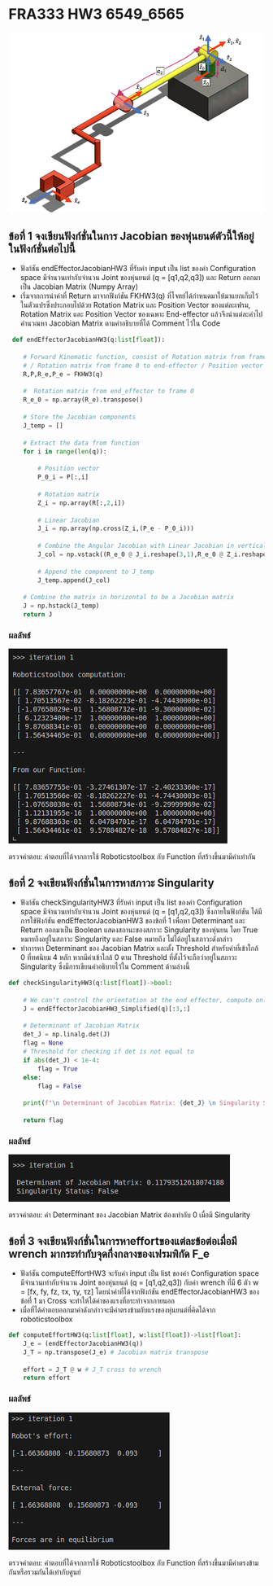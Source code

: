 # FRA333 HW3 6549_6565
![Robot.png](asset/pic1.png)
## ข้อที่ 1 จงเขียนฟังก์ชั่นในการ Jacobian ของหุ่นยนต์ตัวนี้ให้อยู่ในฟังก์ชั่นต่อไปนี้
- ฟังก์ชัน endEffectorJacobianHW3 ที่รับค่า input เป็น list ของค่า Configuration space มีจำนวนเท่ากับจำนวน Joint ของหุ่นยนต์ (q = [q1,q2,q3]) และ Return ออกมาเป็น Jacobian Matrix (Numpy Array)
- เริ่มจากการนำค่าที่ Return มาจากฟังก์ชัน FKHW3(q) ที่โจทย์ได้กำหนดมาให้มาแยกเก็บไว้ในตัวแปรซึ่งประกอบไปด้วย Rotation Matrix และ Position Vector ของแต่ละเฟรม, Rotation Matrix และ Position Vector ของเฉพาะ End-effector แล้วจึงนำแต่ละค่าไปคำนวณหา Jacobian Matrix ตามคำอธิบายที่ได้ Comment ไว้ใน Code
```python
 def endEffectorJacobianHW3(q:list[float]):
    
    # Forward Kinematic function, consist of Rotation matrix from frame 0 to frame 1-3 / Position vector from frame 0 to frame 1-3 
    # / Rotation matrix from frame 0 to end-effector / Position vector from frame 0 to end-effector frame
    R,P,R_e,P_e = FKHW3(q)

    #  Rotation matrix from end_effector to frame 0
    R_e_0 = np.array(R_e).transpose()

    # Store the Jacobian components
    J_temp = []

    # Extract the data from function
    for i in range(len(q)):

        # Position vector 
        P_0_i = P[:,i]

        # Rotation matrix
        Z_i = np.array(R[:,2,i])

        # Linear Jacobian 
        J_i = np.array(np.cross(Z_i,(P_e - P_0_i)))

        # Combine the Angular Jacobian with Linear Jacobian in vertical to be a Jacobian component matrix
        J_col = np.vstack((R_e_0 @ J_i.reshape(3,1),R_e_0 @ Z_i.reshape(3,1))) ## Reference at the end effector

        # Append the component to J_temp
        J_temp.append(J_col)

    # Combine the matrix in horizontal to be a Jacobian matrix
    J = np.hstack(J_temp)
    return J
```
### ผลลัพธ์

![check1.png](asset/check1.png)

ตรวจคำตอบ: คำตอบที่ได้จากการใช้ Roboticstoolbox กับ Function ที่สร้างขึ้นมามีค่าเท่ากัน

## ข้อที่ 2 จงเขียนฟังก์ชั่นในการหาสภาวะ Singularity
- ฟังก์ชัน checkSingularityHW3 ที่รับค่า input เป็น list ของค่า Configuration space มีจำนวนเท่ากับจำนวน Joint ของหุ่นยนต์ (q = [q1,q2,q3]) ซึ่งภายในฟังก์ชัน ได้มีการใช้ฟังก์ชัน endEffectorJacobianHW3 ของข้อที่ 1 เพื่อหา Determinant และ Return ออกมาเป็น Boolean แสดงสถานะของสภาวะ Singularity ของหุ่นยน โดย True หมายถึงอยู่ในสภาวะ Singularity และ False หมายถึง ไม่ได้อยู่ในสภาวะดังกล่าว
- ทำการหา Determinant ของ Jacobian Matrix และตั้ง Threshold สำหรับค่าที่เข้าใกล้ 0 ที่ทศนิยม 4 หลัก หากมีค่าเข้าใกล้ 0 ตาม Threshold ที่ตั้งไว้จะถือว่าอยู่ในสภาวะ Singularity ซึ่งมีการเขียนคำอธิบายไว้ใน Comment ด้านล่างนี้
```python
def checkSingularityHW3(q:list[float])->bool:

    # We can't control the orientation at the end effector, compute only linear and remove the angular term. 
    J = endEffectorJacobianHW3_Simplified(q)[:3,:]

    # Determinant of Jacobian Matrix
    det_J = np.linalg.det(J)
    flag = None
    # Threshold for checking if det is not equal to 
    if abs(det_J) < 1e-4:  
        flag = True
    else:
        flag = False
    
    print(f"\n Determinant of Jacobian Matrix: {det_J} \n Singularity Status: {flag} \n")

    return flag
```
### ผลลัพธ์

![check2.png](asset/check2.png)

ตรวจคำตอบ: ค่า Determinant ของ Jacobian Matrix ต้องเท่ากับ 0 เมื่อมี Singularity

## ข้อที่ 3 จงเขียนฟังก์ชั่นในการหาeffortของแต่ละข้อต่อเมื่อมี wrench มากระทำกับจุดกึ่งกลางของเฟรมพิกัด F_e
- ฟังก์ชัน computeEffortHW3 จะรับค่า input เป็น list ของค่า Configuration space มีจำนวนเท่ากับจำนวน Joint ของหุ่นยนต์ (q = [q1,q2,q3]) กับค่า wrench ที่มี 6 ตัว w = [fx, fy, fz, τx, τy, τz] โดยนำค่าที่ได้จากฟังก์ชัน endEffectorJacobianHW3 ของข้อที่ 1 มา Cross จะทำให้ได้ค่าของแรงที่กระทำจากภายนอก
- เมื่อที่ได้คำตอบออกมาค่าดังกล่าวจะมีค่าตรงข้ามกับแรงของหุ่นยนต์ที่คิดได้จาก roboticstoolbox

```python
def computeEffortHW3(q:list[float], w:list[float])->list[float]:
    J_e = (endEffectorJacobianHW3(q))
    J_T = np.transpose(J_e) # Jacobian matrix transpose
    
    effort = J_T @ w # J_T cross to wrench
    return effort
```
### ผลลัพธ์

![check3.png](asset/check3.png)

ตรวจคำตอบ: คำตอบที่ได้จากการใช้ Roboticstoolbox กับ Function ที่สร้างขึ้นมามีค่าตรงข้ามกันหรือรวมกันได้เท่ากับศูนย์